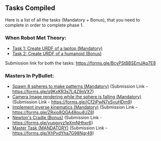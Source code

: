 ## Tasks Compiled
Here is a list of all the tasks (Mandatory + Bonus), that you need to complete in order to complete phase 1.

### When Robot Met Theory:
 - [Task 1: Create URDF of a laptop (Mandatory)](https://github.com/Robotics-Club-IIT-BHU/Summer-Camp-2022-Phase-1/tree/main/When%20Robot%20met%20Theory/Part%201%20-%20Universal%20Robot%20Structure#task-1)
 - [Task 2: Create URDF of a humanoid (Bonus)](https://github.com/Robotics-Club-IIT-BHU/Summer-Camp-2022-Phase-1/tree/main/When%20Robot%20met%20Theory/Part%201%20-%20Universal%20Robot%20Structure#task-2-bonus-task)

Submission link for both the tasks: https://forms.gle/BcyPStBBSEmJAp7E8

### Masters In PyBullet:
 - [Spawn 8 spheres to make patterns (Mandatory)](https://github.com/Robotics-Club-IIT-BHU/Summer-Camp-2022-Phase-1/blob/main/Masters%20in%20PyBullet/Part%201%20-%20Installation/2%20-%20Starter%20Code.md#task-for-the-part) (Submission Link - https://forms.gle/q9KxKR3s7L4Z9nVX7)
 - [Camera Image rendering while the sphere is falling (Mandatory)](https://github.com/Robotics-Club-IIT-BHU/Summer-Camp-2022-Phase-1/blob/main/Masters%20in%20PyBullet/Part%202%20-%20Cool%20Features/4%20-%20Task%20for%20the%20part.md#task-for-the-part) (Submission Link - https://forms.gle/jCf2jPwN7xSvuHDm9)
 - [Implement inverse kinematics (Mandatory)](https://github.com/Robotics-Club-IIT-BHU/Summer-Camp-2022-Phase-1/blob/main/Masters%20in%20PyBullet/Part%203%20-%20Get%20to%20Know%20the%20Robot/4%20-%20Task%20for%20the%20part.md#task-for-the-part) (Submission Link - https://forms.gle/ZRxjo8QGA48pu4UZ8)
 - [Newton's Cradle (Bonus)](https://github.com/Robotics-Club-IIT-BHU/Summer-Camp-2022-Phase-1/blob/main/Masters%20in%20PyBullet/Part%204%20-%20Tinkering%20with%20the%20Robot/3%20-%20Constraints.md#bonus-task---the-newtons-cradle) (Submission Link - https://forms.gle/yupgvyz1eXmNHhxr6)
 - [Master Task (MANDATORY)](https://github.com/Robotics-Club-IIT-BHU/Summer-Camp-2022-Phase-1/tree/main/Masters%20in%20PyBullet/Part%205%20-%20Master%20Task#master-task) (Submission Link - https://forms.gle/XhPvdYha7G98Ngr49)
